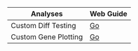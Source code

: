 <!---
<<<<<<< HEAD
NOTE WHEN KNITTING/WHATEVER INTO HTML HAND DELETE EVERYTHING EXCEPT UP TO AND BEYOND <body> /<body> 

PASTE BELOW AT THE TOP

<style>
      th, td {
         padding-top: 5px;
         padding-bottom: 5px;
         padding-left: 20px;
         padding-right: 20px;
      }
</style>

=======
NOTE WHEN KNITTING/WHATEVER INTO HTML HAND DELETE EVERYTHING OUTSIDE OF <body> /<body> and ALSO REMOVE ANY <script> sections
>>>>>>> 675e20d3e348613d9becc8ab03b7b5a8c92859a4
-->

| Analyses |  Web Guide |
| --------- | -------- |
| Custom Diff Testing   |  [Go](https://eyeintegration.nei.nih.gov/Processing_Your_RNAseq_Data_Guide.freeze02.html) |
| Custom Gene Plotting |  [Go](https://eyeintegration.nei.nih.gov/query_custom_gene_list.freeze01.html) |
